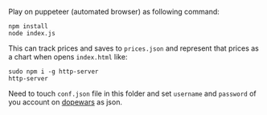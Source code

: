 Play on puppeteer (automated browser) as following command:

    npm install
    node index.js

This can track prices and saves to `prices.json` and represent that prices as a chart when opens `index.html` like:

    sudo npm i -g http-server
    http-server

Need to touch `conf.json` file in this folder and set `username` and `password` of you account on [dopewars](http://drunkmenworkhere.org/185.php) as json.
